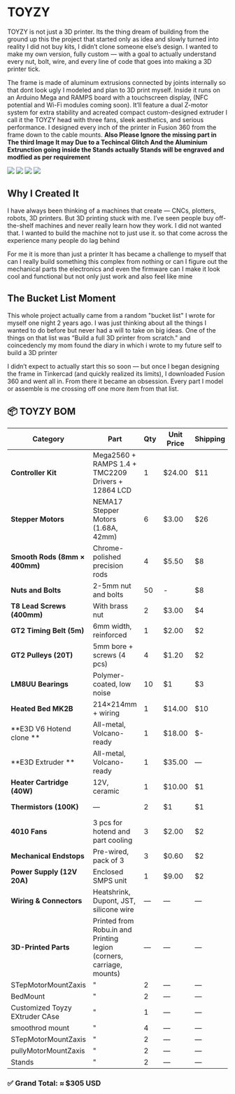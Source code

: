 # TOYZY
TOYZY is not just a 3D printer. Its the thing dream of building from the ground up this the  project that started only as idea and slowly turned into reality I did not buy kits, I didn’t clone someone else’s design. I wanted to make my own version, fully custom — with a goal to actually understand every nut, bolt, wire, and every line of code that goes into making a 3D printer tick.

The frame is made of aluminum extrusions connected by joints internally so that dont look ugly I modeled and plan to 3D print myself. Inside it runs on an Arduino Mega and RAMPS board with a touchscreen display, (NFC potential and Wi-Fi modules coming soon). It’ll feature a dual Z-motor system for extra stability and acreated compact custom-designed extruder I call it the TOYZY head with three fans, sleek aesthetics, and serious performance. I designed every inch of the printer in Fusion 360 from the frame down to the cable mounts. 
**Also Please Ignore the missing part in The third Image It may Due to a Techincal Glitch And the Aluminium Extrunction going inside the Stands actually Stands will be engraved and modfied as per requirement**

![](https://github.com/Armaan240/TOYZY1/blob/main/IMAGES/Screenshot%20(62).png)
![](https://github.com/Armaan240/TOYZY1/blob/main/IMAGES/Screenshot%20(63).png)
![](https://github.com/Armaan240/TOYZY1/blob/main/IMAGES/Screenshot%20(64).png)
![](https://github.com/Armaan240/TOYZY1/blob/main/IMAGES/Screenshot.png)
## Why I Created It
I have always been thinking of a machines that create — CNCs, plotters, robots, 3D printers. But 3D printing stuck with me. I’ve seen people buy off-the-shelf machines and never really learn how they work. I did not wanted that. I wanted to build the machine not to just use it. so that come across the experience many people do lag behind

For me it is more than just a printer It has became a challenge to myself that can I really build something this complex from nothing or can I figure out the mechanical parts the electronics and even the firmware can I make it look cool and functional but not only just work and also feel like mine

## The Bucket List Moment
This whole project actually came from a random "bucket list" I wrote for myself one night 2 years ago. I was just thinking about all the things I wanted to do before but never had a will to take on big ideas. One of the things on that list was “Build a full 3D printer from scratch." and coincedencly my mom found the diary in which i wrote to my future self to build a 3D printer

I didn’t expect to actually start this so soon — but once I began designing the frame in Tinkercad (and quickly realized its limits), I downloaded Fusion 360 and went all in. From there it became an obsession. Every part I model or assemble is me crossing off one more item from that list.

## 📦 TOYZY BOM

| Category                      | Part                                                  | Qty | Unit Price | Shipping | Total       | Link                                                                |
| ----------------------------- | ----------------------------------------------------- | --- | ---------- | -------- | ----------- | ------------------------------------------------------------------- |
| **Controller Kit**            | Mega2560 + RAMPS 1.4 + TMC2209 Drivers + 12864 LCD    | 1   | \$24.00    | \$11      | **\$35.00** | [Buy LInk](https://www.alibaba.com/product-detail/SeekEC-CNC-3D-Printer-Kit-with_1600800203589.html?spm=a2700.galleryofferlist.normal_offer.d_title.2e5d13a0pZEiPm) |
| **Stepper Motors**            | NEMA17 Stepper Motors (1.68A, 42mm)                   | 6   | \$3.00     | \$26    | **\$42.00** | [Buy LInk](https://www.alibaba.com/product-detail/SUMTOR-NEMA-17-Stpper-Motor-42HS4013A4CE_62423940277.html?spm=a2700.details.you_may_like.1.78975071uLiSXz)   |
| **Smooth Rods (8mm × 400mm)** | Chrome-polished precision rods                        | 4   | \$5.50     | \$8      | **\$30.00** | Sourced Locally |
| **Nuts and Bolts** | 2-5mm nut and bolts                      | 50   | -    | \$8      | $5 | Sourced Locally |
| **T8 Lead Screws (400mm)**    | With brass nut                                        | 2   | \$3.00     | \$4      | **\$7.00** | [Buy LInk](https://robu.in/product/400mm-trapezoidal-lead-screw-8mm-thread-2mm-pitch-lead-screw-copper-nut/) |
| **GT2 Timing Belt (5m)**      | 6mm width, reinforced                                 | 1   | \$2.00     | \$2      | **\$4.00**  | [Buy LInk](https://www.amazon.in/Robodo-Electronics-PR60-Timing-Printer/dp/B07881N24Q/ref=pd_lpo_d_sccl_1/260-1406153-5055739?pd_rd_w=kLomu&content-id=amzn1.sym.e0c8139c-1aa1-443c-af8a-145a0481f27c&pf_rd_p=e0c8139c-1aa1-443c-af8a-145a0481f27c&pf_rd_r=9J2S7Y3Y0BJTNWSVJ5R4&pd_rd_wg=pJWLU&pd_rd_r=c4c8056b-44a0-4ad3-ac54-c72ab070c158&pd_rd_i=B07881N24Q&psc=1) |
| **GT2 Pulleys (20T)**         | 5mm bore + screws (4 pcs)                             | 4   | \$1.20     | \$2      | **\$6.80**  | [Buy LInk](https://www.flipkart.com/serplex-gt2-pulley-20-teeth-5mm-bore-6mm-width-20t-timing-belt-wheel-aluminum-fitting-connector/p/itm7c58dc564cab2?pid=TDIH2FU4YKUJ8EDH&lid=LSTTDIH2FU4YKUJ8EDHBMAUTT&marketplace=FLIPKART&cmpid=content_three-d-printer-accessories_8965229628_gmc) |
| **LM8UU Bearings**            | Polymer-coated, low noise                             | 10  | \$1     | \$3      | **\$13.00** | [Buy LInk](https://onlineshop.goldenbearingcompany.com/product/lm8uu-8-mm-linear-motion-bearing/?srsltid=AfmBOopL2a7UoDKKg_wbQwxKIWUuEnq-lPPzE1W3I5xxOSaSDe6bE0YX) |
| **Heated Bed MK2B**           | 214×214mm + wiring                                    | 1   | \$14.00    | \$10      | **\$24.00** | [Buy LInk](https://www.alibaba.com/product-detail/235x235mm-200W-24V-Silicone-Heated-Bed_1600133444717.html?spm=a2700.galleryofferlist.normal_offer.d_title.3af113a01s24GU) |
| **E3D V6 Hotend clone **     | All-metal, Volcano-ready                              | 1   | \$18.00    | \$-      | **\$10.00** | [Buy LInk](https://www.amazon.in/Robodo-Electronics-PR46-J-Head-Extruder/dp/B0787KN8BC) |
| **E3D Extruder **     | All-metal, Volcano-ready                              | 1   | \$35.00    |  —     | **\$35.00** | [Buy LInk](https://robu.in/product/e3d-titan-extruder-direct-drive-1-75mm/?gad_source=1&gad_campaignid=17427803012&gbraid=0AAAAADvLFWf3c0f90Vj42PDMoCQ2ah0Z5&gclid=Cj0KCQjw64jDBhDXARIsABkk8J5PemK91RqrIu1bteplkHbeO1IMpQpk6aNlHuobJ0plAKiYbrV38TEaAh8bEALw_wcB) |
| **Heater Cartridge (40W)**    | 12V, ceramic                                          | 1   | \$10.00     | \$1      | **\$11.00**  | [Buy LInk](https://robu.in/product/original-prusa-hotend-heater-cartridge-e3d-24v-40w-mini/?gad_source=1&gad_campaignid=17427803012&gbraid=0AAAAADvLFWf3c0f90Vj42PDMoCQ2ah0Z5&gclid=Cj0KCQjw64jDBhDXARIsABkk8J6UiFKhN4J44pee42mYhR8kFP99nFmTabaENmFLMH_NnWUAFyBuvmYaAv-1EALw_wcB)    |
| **Thermistors (100K)**        | —                                          | 2  | \$1     | \$1      | **\$3**  | [Buy LInk](https://robu.in/product/original-prusa-hotend-heater-cartridge-e3d-24v-40w-mini/?gad_source=1&gad_campaignid=17427803012&gbraid=0AAAAADvLFWf3c0f90Vj42PDMoCQ2ah0Z5&gclid=Cj0KCQjw64jDBhDXARIsABkk8J6UiFKhN4J44pee42mYhR8kFP99nFmTabaENmFLMH_NnWUAFyBuvmYaAv-1EALw_wcB) |
| **4010 Fans**          | 3 pcs for hotend and part cooling                     | 3   | \$2.00     | \$2      | **\$8.00**  | [Buy LInk](https://www.amazon.in/12V-4010-Cooling-Fan-Printer/dp/B09PBW1WCC?th=1) |
| **Mechanical Endstops**       | Pre-wired, pack of 3                                  | 3   | \$0.60     | \$2      | **\$3.80**  | [Buy LInk](https://robu.in/product/cnc-3d-printer-mech-endstop-switch/) |
| **Power Supply (12V 20A)**    | Enclosed SMPS unit                                    | 1   | \$9.00    | \$2    | **\$11.00** | [Buy LInk](https://ebhoot.in/shop-2/power-supply/smps/12v-20a-240watt-smps-dc-metal-power-supply-with-cooling-fan/?srsltid=AfmBOoq04yXPv75jBKuhN5sjb6Wn0EWkAjI5LJw3URiWQbs1_voczo8OKbE) |
| **Wiring & Connectors**       | Heatshrink, Dupont, JST, silicone wire                | —   | —          | —        | **\$12.00** |Sourced Locally                                                                   |
| **3D-Printed Parts**          | Printed from Robu.in and Printing legion (corners, carriage, mounts) | —   | —          | —        | **\$30.00** | —                                                       | CapMountForZaxis      |                     —                                 | 2  |  — | —      | —   | |
| STepMotorMountZaxis       | "                                       | 2  |  —    |  —      |  —  |  — |
| BedMount       | "                                       | 2  |  —    |  —      |  —  |  — |
| Customized Toyzy EXtruder CAse       | "                                       | 1  |  —    |  —      |  —  |  — |
| smoothrod mount       | "                                       | 4  |  —    |  —      |  —  |  — |
| STepMotorMountZaxis       | "                                       | 2  |  —    |  —      |  —  |  — |
| pullyMotorMountZaxis       | "                                       | 2  |  —    |  —      |  —  |  — |
| Stands       | "                                       | 2  |  —    |  —      |  —  |  — |
### ✅ **Grand Total: ≈ \$305 USD**
